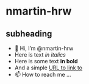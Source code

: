 # nmartin-hrw #
## subheading ##

- 👋 Hi, I’m @nmartin-hrw
- Here is text *in italics*
- Here is some text **in bold**
- And a simple [URL to link to](https://hrw.org)
- 📫 How to reach me ...

<!---
nmartin-hrw/nmartin-hrw is a ✨ special ✨ repository because its `README.md` (this file) appears on your GitHub profile.
You can click the Preview link to take a look at your changes.
--->
